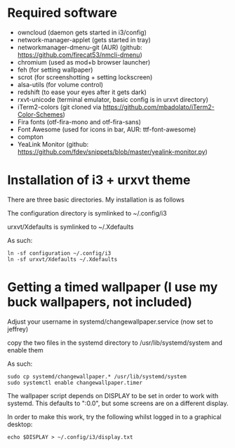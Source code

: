 # Required software
* owncloud (daemon gets started in i3/config)
* network-manager-applet (gets started in tray)
* networkmanager-dmenu-git (AUR) (github: https://github.com/firecat53/nmcli-dmenu)
* chromium (used as mod+b browser launcher)
* feh (for setting wallpaper)
* scrot (for screenshotting + setting lockscreen)
* alsa-utils (for volume control)
* redshift (to ease your eyes after it gets dark)
* rxvt-unicode (terminal emulator, basic config is in urxvt directory)
* iTerm2-colors (git cloned via https://github.com/mbadolato/iTerm2-Color-Schemes)
* Fira fonts (otf-fira-mono and otf-fira-sans)
* Font Awesome (used for icons in bar, AUR: ttf-font-awesome)
* compton
* YeaLink Monitor (github: https://github.com/fdev/snippets/blob/master/yealink-monitor.py)

# Installation of i3 + urxvt theme
There are three basic directories. My installation is as follows


The configuration directory is symlinked to ~/.config/i3

urxvt/Xdefaults is symlinked to ~/.Xdefaults

As such:
```
ln -sf configuration ~/.config/i3
ln -sf urxvt/Xdefaults ~/.Xdefaults
```

# Getting a timed wallpaper (I use my buck wallpapers, not included)
Adjust your username in systemd/changewallpaper.service (now set to jeffrey)

copy the two files in the systemd directory to /usr/lib/systemd/system and enable them


As such:
```
sudo cp systemd/changewallpaper.* /usr/lib/systemd/system
sudo systemctl enable changewallpaper.timer
```
The wallpaper script depends on DISPLAY to be set in order to work with systemd. This defaults to ":0.0", but some screens are on a different display.


In order to make this work, try the following whilst logged in to a graphical desktop:
```
echo $DISPLAY > ~/.config/i3/display.txt
```
